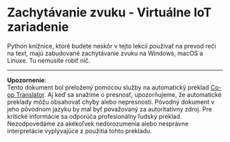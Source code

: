 <!--
CO_OP_TRANSLATOR_METADATA:
{
  "original_hash": "e4f2925acb211765889c3b51b9116ceb",
  "translation_date": "2025-08-28T09:17:48+00:00",
  "source_file": "6-consumer/lessons/1-speech-recognition/virtual-device-audio.md",
  "language_code": "sk"
}
-->
# Zachytávanie zvuku - Virtuálne IoT zariadenie

Python knižnice, ktoré budete neskôr v tejto lekcii používať na prevod reči na text, majú zabudované zachytávanie zvuku na Windows, macOS a Linuxe. Tu nemusíte robiť nič.

---

**Upozornenie**:  
Tento dokument bol preložený pomocou služby na automatický preklad [Co-op Translator](https://github.com/Azure/co-op-translator). Aj keď sa snažíme o presnosť, upozorňujeme, že automatické preklady môžu obsahovať chyby alebo nepresnosti. Pôvodný dokument v jeho pôvodnom jazyku by mal byť považovaný za autoritatívny zdroj. Pre kritické informácie sa odporúča profesionálny ľudský preklad. Nezodpovedáme za akékoľvek nedorozumenia alebo nesprávne interpretácie vyplývajúce z použitia tohto prekladu.
